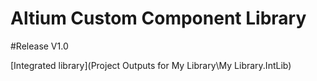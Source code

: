 Altium Custom Component Library
===============================
#Release V1.0

[Integrated library](Project Outputs for My Library\My Library.IntLib)
